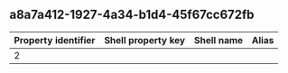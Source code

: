 ## a8a7a412-1927-4a34-b1d4-45f67cc672fb

Property identifier | Shell property key | Shell name | Alias
--- | --- | --- | ---
2 |  |  | 

